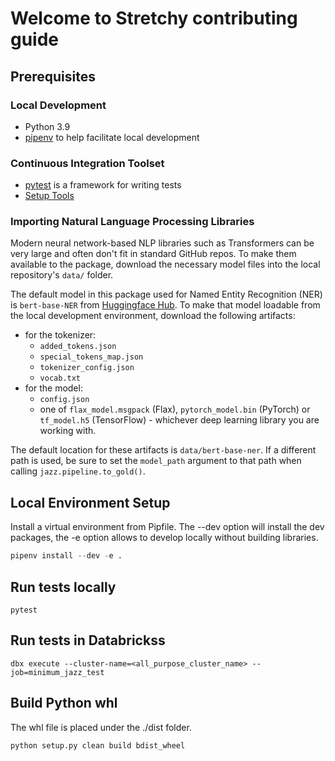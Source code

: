 # Welcome to Stretchy contributing guide

## Prerequisites

### Local Development

* Python 3.9
* [pipenv](https://pipenv.pypa.io/en/latest/) to help facilitate local development

### Continuous Integration Toolset

* [pytest](https://docs.pytest.org/) is a framework for writing tests
* [Setup Tools](https://setuptools.pypa.io/en/latest)

### Importing Natural Language Processing Libraries

Modern neural network-based NLP libraries such as Transformers can be very large and often don't fit in standard GitHub repos. To make them available to the package, download the necessary model files into the local repository's `data/` folder.

The default model in this package used for Named Entity Recognition (NER) is `bert-base-NER` from [Huggingface Hub](https://huggingface.co/dslim/bert-base-NER/tree/main). To make that model loadable from the local development environment, download the following artifacts:

* for the tokenizer:
  * `added_tokens.json`
  * `special_tokens_map.json`
  * `tokenizer_config.json`
  * `vocab.txt`
* for the model:
  * `config.json`
  * one of `flax_model.msgpack` (Flax), `pytorch_model.bin` (PyTorch) or `tf_model.h5` (TensorFlow) - whichever deep learning library you are working with.

The default location for these artifacts is `data/bert-base-ner`. If a different path is used, be sure to set the `model_path` argument to that path when calling `jazz.pipeline.to_gold()`.

## Local Environment Setup

Install a virtual environment from Pipfile.  The --dev option will install the dev packages, the -e option allows to develop locally without building libraries.

```python
pipenv install --dev -e .
```

## Run tests locally

```
pytest
```

## Run tests in Databrickss

```
dbx execute --cluster-name=<all_purpose_cluster_name> --job=minimum_jazz_test
```

## Build Python whl

The whl file is placed under the ./dist folder.

```python
python setup.py clean build bdist_wheel
```
